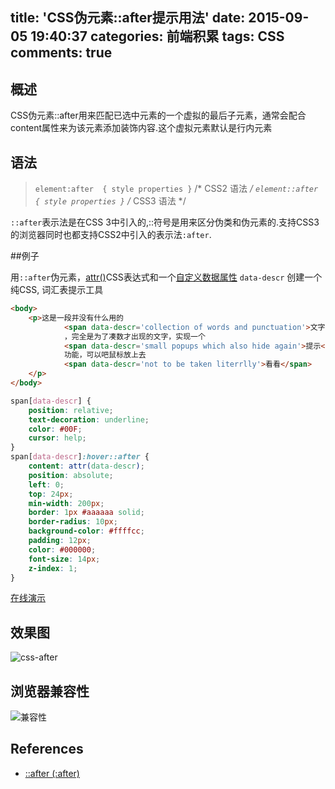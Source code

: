 title: 'CSS伪元素::after提示用法'
date: 2015-09-05 19:40:37
categories: 前端积累
tags: CSS
comments: true
---
## 概述

CSS伪元素::after用来匹配已选中元素的一个虚拟的最后子元素，通常会配合content属性来为该元素添加装饰内容.这个虚拟元素默认是行内元素
<!-- more -->
## 语法

> `element:after  { style properties }`  /* CSS2 语法 */
`element::after { style properties }`  /* CSS3 语法 */

`::after`表示法是在CSS 3中引入的,::符号是用来区分伪类和伪元素的.支持CSS3的浏览器同时也都支持CSS2中引入的表示法`:after`.

##例子

用`::after`伪元素，[attr()](https://developer.mozilla.org/en-US/docs/Web/CSS/attr)CSS表达式和一个[自定义数据属性](https://developer.mozilla.org/en-US/docs/Web/HTML/Global_attributes) `data-descr` 创建一个纯CSS, 词汇表提示工具

```html
<body>
	<p>这是一段并没有什么用的
			<span data-descr='collection of words and punctuation'>文字</span>
			，完全是为了凑数才出现的文字，实现一个
			<span data-descr='small popups which also hide again'>提示</span>
			功能，可以吧鼠标放上去
			<span data-descr='not to be taken literrlly'>看看</span>
	</p>
</body>
```
```css
span[data-descr] {
    position: relative;
    text-decoration: underline;
    color: #00F;
    cursor: help;
}
span[data-descr]:hover::after {
    content: attr(data-descr);
    position: absolute;
    left: 0;
    top: 24px;
    min-width: 200px;
    border: 1px #aaaaaa solid;
    border-radius: 10px;
    background-color: #ffffcc;
    padding: 12px;
    color: #000000;
    font-size: 14px;
    z-index: 1;
}
```
[在线演示](http://runjs.cn/code/hkmnji2p)

## 效果图

![css-after][1]
## 浏览器兼容性

![兼容性][2]
## References

- [::after (:after)](https://developer.mozilla.org/en-US/docs/Web/CSS/%3A%3Aafter)

[1]: http://7xjp74.com1.z0.glb.clouddn.com/css%20after.png
[2]: http://7xjp74.com1.z0.glb.clouddn.com/table.png
